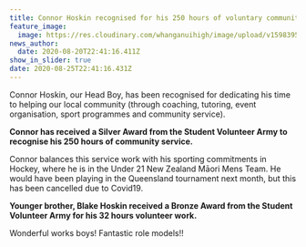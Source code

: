 ```yaml
---
title: Connor Hoskin recognised for his 250 hours of voluntary community service!
feature_image:
  image: https://res.cloudinary.com/whanganuihigh/image/upload/v1598395297/News/Connor_Hoskin_our_Head_Boy_holding_his_Silver_Award_from_the_Student_Volunteer_Army_recognising_250_hours_of_community_service..jpg
news_author:
  date: 2020-08-20T22:41:16.411Z
show_in_slider: true
date: 2020-08-25T22:41:16.431Z
---
```

Connor Hoskin, our Head Boy, has been recognised for dedicating his time to helping our local community (through coaching, tutoring, event organisation, sport programmes and community service).  

**Connor has received a Silver Award from the Student Volunteer Army to recognise his 250 hours of community service.**  

Connor balances this service work with his sporting commitments in Hockey, where he is in the Under 21 New Zealand Māori Mens Team. He would have been playing in the Queensland tournament next month, but this has been cancelled due to Covid19.

**Younger brother, Blake Hoskin received a Bronze Award from the Student Volunteer Army for his 32 hours volunteer work.**

Wonderful works boys! Fantastic role models!!